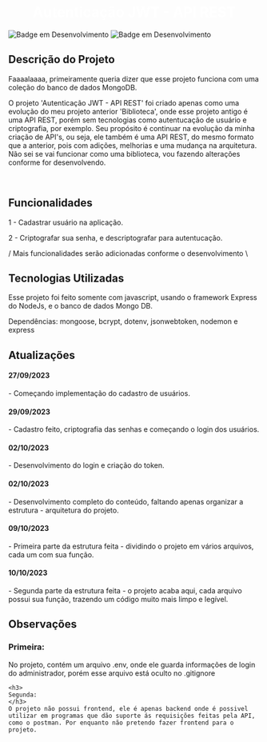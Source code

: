 <h1 align="center"> <b style="color:white"> Autenticação JWT - API REST</b> </h1>

![Badge em Desenvolvimento](https://img.shields.io/badge/license-napolifabrizio-green)
![Badge em Desenvolvimento](https://img.shields.io/badge/status-desenvolvimento-yellow)

<section>
<h2><b>Descrição do Projeto</b></h2>

Faaaalaaaa, primeiramente queria dizer que esse projeto funciona com uma coleção do banco de dados MongoDB.

<p>
O projeto 'Autenticação JWT - API REST' foi criado apenas como uma evolução do meu projeto anterior 'Biblioteca', onde esse projeto antigo é uma API REST, porém sem tecnologias como autentucação de usuário e criptografia, por exemplo. Seu propósito é continuar na evolução da minha criação de API's, ou seja, ele também é uma API REST, do mesmo formato que a anterior, pois com adições, melhorias e uma mudança na arquitetura. Não sei se vai funcionar como uma biblioteca, vou fazendo alterações conforme for desenvolvendo.
</p><br>
</section>

<section>
<h2><b>Funcionalidades</b></h2>

<p>
 1 - Cadastrar usuário na aplicação.

 2 - Criptografar sua senha, e descriptografar para autentucação.

 / Mais funcionalidades serão adicionadas conforme o desenvolvimento \
</p>
</section>

<section>
<h2><b>Tecnologias Utilizadas</b></h2>
<p>
Esse projeto foi feito somente com javascript, usando o framework Express do NodeJs, e o banco de dados Mongo DB.

Dependências: mongoose, bcrypt, dotenv, jsonwebtoken, nodemon e express

</p>
</section>

<section>
<h2>Atualizações</h2>
    <h4>27/09/2023</h4> - Começando implementação do cadastro de usuários.
    <h4>29/09/2023</h4> - Cadastro feito, criptografia das senhas e começando o login dos usuários.
    <h4>02/10/2023</h4> - Desenvolvimento do login e criação do token.
    <h4>02/10/2023</h4> - Desenvolvimento completo do conteúdo, faltando apenas organizar a estrutura - arquitetura do projeto.
    <h4>09/10/2023</h4> - Primeira parte da estrutura feita - dividindo o projeto em vários arquivos, cada um com sua função.
    <h4>10/10/2023</h4> - Segunda parte da estrutura feita - o projeto acaba aqui, cada arquivo possui sua função, trazendo um código muito mais limpo e legível.
</section>

<section>
<h2><b>Observações</b></h2>
    <h3>
    Primeira:
    </h3>
    No projeto, contém um arquivo .env, onde ele guarda informações de login do administrador, porém esse arquivo está oculto no .gitignore
    <br>
    
    <h3>
    Segunda:
    </h3>
    O projeto não possui frontend, ele é apenas backend onde é possivel utilizar em programas que dão suporte ás requisições feitas pela API, como o postman. Por enquanto não pretendo fazer frontend para o projeto.
    




